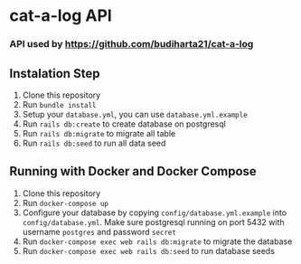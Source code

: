 # cat-a-log API

### API used by https://github.com/budiharta21/cat-a-log

## Instalation Step
1. Clone this repository
2. Run `bundle install`
3. Setup your `database.yml`, you can use `database.yml.example`
4. Run `rails db:create` to create database on postgresql
5. Run `rails db:migrate` to migrate all table
5. Run `rails db:seed` to run all data seed

## Running with Docker and Docker Compose
1. Clone this repository
2. Run `docker-compose up`
3. Configure your database by copying `config/database.yml.example` into `config/database.yml`. Make sure postgresql running on port 5432 with username `postgres` and password `secret`
4. Run `docker-compose exec web rails db:migrate` to migrate the database
5. Run `docker-compose exec web rails db:seed` to run database seeds
